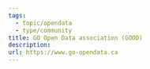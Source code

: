 ```yaml
---
tags:
  - topic/opendata
  - type/community
title: GO Open Data association (GOOD)
description: 
url: https://www.go-opendata.ca
---
```

